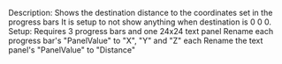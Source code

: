 Description:
Shows the destination distance to the coordinates set in the progress bars
It is setup to not show anything when destination is 0 0 0.
Setup:
Requires 3 progress bars and one 24x24 text panel
Rename each progress bar's "PanelValue" to "X", "Y" and "Z" each
Rename the text panel's "PanelValue" to "Distance"